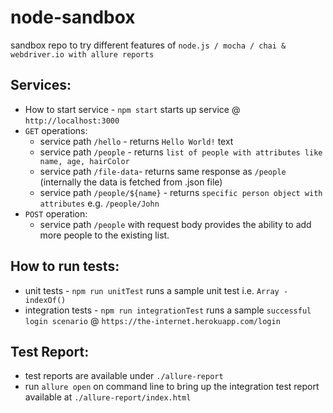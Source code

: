 # node-sandbox
sandbox repo to try different features of `node.js / mocha / chai & webdriver.io with allure reports`

## Services:
- How to start service  -  `npm start` starts up service @ `http://localhost:3000`
- `GET` operations:
    - service path `/hello`    -   returns `Hello World!` text
    - service path `/people`   -   returns `list of people with attributes like name, age, hairColor`
    - service path `/file-data`-   returns same response as `/people` (internally the data is fetched from .json file)
    - service path `/people/${name}` - returns `specific person object with attributes` e.g. `/people/John`
- `POST` operation:
    - service path `/people` with request body provides the ability to add more people to the existing list.

## How to run tests:
- unit tests          -   `npm run unitTest` runs a sample unit test i.e. `Array - indexOf()`
- integration tests   -   `npm run integrationTest` runs a sample `successful login scenario` @ `https://the-internet.herokuapp.com/login`

## Test Report:
- test reports are available under `./allure-report`
- run `allure open` on command line to bring up the integration test report available at `./allure-report/index.html`
